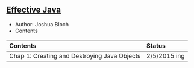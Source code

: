 ## [Effective Java]()

- Author: Joshua Bloch
- Contents

|Contents| Status|
|:-------|:------|
|Chap 1: Creating and Destroying Java Objects| 2/5/2015 ing|
